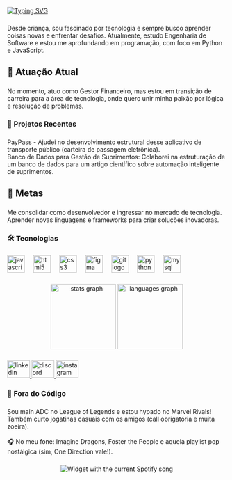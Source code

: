 [![Typing SVG](https://readme-typing-svg.demolab.com?font=Fira+Code&pause=1000&color=BE7D2B&width=435&lines=Hi!+I'm+Lu%C3%ADs;Welcome+to+my+GitHub+profile;Software+Engineering+Student;Front+end+developer;Lover+music+and+games)](https://git.io/typing-svg)

###

<p align="left">Desde criança, sou fascinado por tecnologia e sempre busco aprender coisas novas e enfrentar desafios. Atualmente, estudo Engenharia de Software e estou me aprofundando em programação, com foco em Python e JavaScript.</p>

###

<h2 align="left">💼 Atuação Atual</h2>

###

<p align="left">No momento, atuo como Gestor Financeiro, mas estou em transição de carreira para a área de tecnologia, onde quero unir minha paixão por lógica e resolução de problemas.</p>

###

<h3 align="left">🚀 Projetos Recentes</h3>

###

<p align="left">PayPass  - Ajudei no desenvolvimento estrutural desse aplicativo de transporte público (carteira de passagem eletrônica).<br>Banco de Dados para Gestão de Suprimentos: Colaborei na estruturação de um banco de dados para um artigo científico sobre automação inteligente de suprimentos.</p>

###

<h2 align="left">🌟 Metas</h2>

###

<p align="left">Me consolidar como desenvolvedor e ingressar no mercado de tecnologia.<br>Aprender novas linguagens e frameworks para criar soluções inovadoras.</p>

###

<h3 align="left">🛠 Tecnologias</h3>

###

<div align="left">
  <img src="https://cdn.jsdelivr.net/gh/devicons/devicon/icons/javascript/javascript-original.svg" height="40" alt="javascript logo"  />
  <img width="12" />
  <img src="https://cdn.jsdelivr.net/gh/devicons/devicon/icons/html5/html5-original.svg" height="40" alt="html5 logo"  />
  <img width="12" />
  <img src="https://cdn.jsdelivr.net/gh/devicons/devicon/icons/css3/css3-original.svg" height="40" alt="css3 logo"  />
  <img width="12" />
  <img src="https://cdn.jsdelivr.net/gh/devicons/devicon/icons/figma/figma-original.svg" height="40" alt="figma logo"  />
  <img width="12" />
  <img src="https://cdn.jsdelivr.net/gh/devicons/devicon/icons/git/git-original.svg" height="40" alt="git logo"  />
  <img width="12" />
  <img src="https://cdn.jsdelivr.net/gh/devicons/devicon/icons/python/python-original.svg" height="40" alt="python logo"  />
  <img width="12" />
  <img src="https://cdn.jsdelivr.net/gh/devicons/devicon/icons/mysql/mysql-original.svg" height="40" alt="mysql logo"  />
</div>

###

<div align="center">
  <img src="https://github-readme-stats.vercel.app/api?username=Luizinz00&hide_title=false&hide_rank=false&show_icons=true&include_all_commits=true&count_private=true&disable_animations=false&theme=gruvbox_light&locale=en&hide_border=false&order=1" height="150" alt="stats graph"  />
  <img src="https://github-readme-stats.vercel.app/api/top-langs?username=Luizinz00&locale=en&hide_title=false&layout=compact&card_width=320&langs_count=5&theme=gruvbox_light&hide_border=false&order=2" height="150" alt="languages graph"  />
</div>

###

<div align="left">
  <a href="https://www.linkedin.com/in/luis-henrique-lindoso-1b97192bb/" target="_blank">
    <img src="https://raw.githubusercontent.com/maurodesouza/profile-readme-generator/master/src/assets/icons/social/linkedin/default.svg" width="52" height="40" alt="linkedin logo"  />
  </a>
  <a href="https://discord.com/channels/@me/_osirus" target="_blank">
    <img src="https://raw.githubusercontent.com/maurodesouza/profile-readme-generator/master/src/assets/icons/social/discord/default.svg" width="52" height="40" alt="discord logo"  />
  </a>
  <a href="https://www.instagram.com/xluis_henrique?igsh=M2J5MHc5M3BuaHRu" target="_blank">
    <img src="https://raw.githubusercontent.com/maurodesouza/profile-readme-generator/master/src/assets/icons/social/instagram/default.svg" width="52" height="40" alt="instagram logo"  />
  </a>
</div>

###

<h3 align="left">🎵 Fora do Código</h3>

###

<p align="left">Sou main ADC no League of Legends e estou hypado no Marvel Rivals! Também curto jogatinas casuais com os amigos (call obrigatória e muita zoeira).<br><br>🎧 No meu fone: Imagine Dragons, Foster the People e aquela playlist pop nostálgica (sim, One Direction vale!).</p>

###

<div align="center">
  <img src="https://luizinz00.pythonanywhere.com/?theme=dark&spin=false&scan=true&rainbow=false" alt="Widget with the current Spotify song"  />
</div>

###
